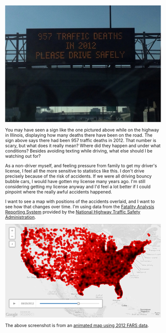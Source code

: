 ![Illinois Road Deaths Sign](roadsign.jpg)

You may have seen a sign like the one pictured above while on the highway in Illinois, displaying how many deaths there have been on the road. The sign above says there had been 957 traffic deaths in 2012. That number is scary, but what does it really mean? Where did they happen and under what conditions? Besides avoiding texting while driving, what else should I be watching out for?

As a non-driver myself, and feeling pressure from family to get my driver's license, I feel all the more sensitive to statistics like this. I don't drive precisely because of the risk of accidents. If we were all driving bouncy bubble cars, I would have gotten my license many years ago. I'm still considering getting my license anyway and I'd feel a lot better if I could pinpoint where the really awful accidents happened.

I want to see a map with positions of the accidents overlaid, and I want to see how that changes over time. I'm using data from the [Fatality Analysis Reporting System](http://www-fars.nhtsa.dot.gov/Main/index.aspx) provided by the [National Highway Traffic Safety Administration](http://www.nhtsa.gov/).

![CartoDB Screenshot](cartodb_screenshot.png)

The above screenshot is from an [animated map using 2012 FARS data](http://cdb.io/1cagt7b).
